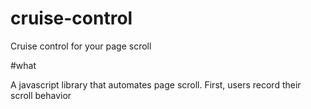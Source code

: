 cruise-control
==============

Cruise control for your page scroll

#what

A javascript library that automates page scroll. First, users record their scroll behavior
